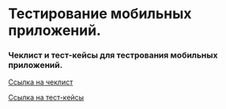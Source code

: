 # Тестирование мобильных приложений.

### Чеклист и тест-кейсы для тестрования мобильных приложений.
[Ссылка на чеклист](https://docs.google.com/spreadsheets/d/1yW75UY9qWw3OSHbQrpjdYH_GpQ7zDxeC5idrgQPkbQI/edit?usp=sharing)

[Ссылка на тест-кейсы](https://github.com/KaspianChi/Mobile/blob/main/Mobile%20Test%20cases%20Demchilo%20Dmitry.pdf)


